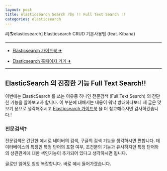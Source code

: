 ```yaml
---
layout: post
title: elasticsearch Search 기능 !! Full Text Search !!
categories: elasticsearch
---
```


#[🌎elasticsearch] Elasticsearch CRUD 기본사용법 (feat. Kibana)

---

- [Elasticsearch 가이드북 ✈](https://esbook.kimjmin.net/)

- [Elasticsearch 홈페이지 가기 ✈](https://www.elastic.co/kr/what-is/elasticsearch)

---

## ElasticSearch 의 진정한 기능 Full Text Search!!

이번에는 ElasticSearch 를 쓰는 이유중 하나인 전문검색 (Full Text Search) 의 간단한 기능을 알아보고자 합니다.
이 부분에 대해서는 내용이 워낙 방대하다보니 제 글은 맛보기 용으로 생각해주시고 [Elasticsearch 가이드북](https://esbook.kimjmin.net/) 을 더 참고해주시면 감사하겠습니다.!

### 전문검색?

전문검색은 간단한 예시로 네이버의 검색, 구글의 검색 기능을 생각하시면 편합니다.
데이터베이스의 특징인 특정 단어의 포함 여부, 조건문의 기능과 유사하지만 특정 단어와의 상관관계에 대한 색인기능이 추가되어 있다고 생각하시면 됩니다.

글로만 읽어도 엄청 복잡합니다. 바로 예시 들어가겠습니다.
